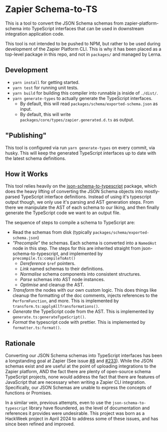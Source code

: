 # Zapier Schema-to-TS

This is a tool to convert the JSON Schema schemas from
zapier-platform-schema into TypeScript interfaces that can be used in
downstream integration application code.

This tool is not intended to be pushed to NPM, but rather to be used
during development of the Zapier Platform CLI. This is why it has been
placed as a top-level package in this repo, and not in `packages/` and
managed by Lerna.

## Development

- `yarn install` for getting started.
- `yarn test` for running unit tests.
- `yarn build` for building this compiler into runnable js inside of `./dist/`.
- `yarn generate-types` to actually generate the TypeScript interfaces.
  - By default, this will read `packages/schema/exported-schema.json` as input.
  - By default, this will write `packages/core/types/zapier.generated.d.ts` as output.

## "Publishing"

This tool is configured via run `yarn generate-types` on every commit,
via husky. This will keep the generated TypeScript interfaces up to date
with the latest schema definitions.

## How it Works

This tool relies heavily on the
[json-schema-to-typescript](https://github.com/bcherny/json-schema-to-typescript)
package, which does the heavy lifting of converting the JSON Schema
objects into mostly-parsed TypeScript interface definitions. Instead of
using it's typescript output though, we only use it's parsing and AST
generation steps. From there we manipulate the AST of each schema to our
liking, and then finally generate the TypeScript code we want to an
output file.

The sequence of steps to compile a schema to TypeScript are:

- Read the schemas from disk (typically `packages/schema/exported-schema.json`)
- _"Precompile"_ the schemas. Each schema is converted into a `NamedAst`
  node in this step. The steps for this are inherited straight from
  json-schema-to-typescript, and implemented by `precompile.ts:compileToAst()`
  - _Dereference_ `$ref` pointers.
  - _Link_ named schemas to their definitions.
  - _Normalise_ schema components into consistent structures.
  - _Parse_ schemas into AST node instances.
  - _Optimise_ and cleanup the AST.
- _Transform_ the nodes with our own custom logic. This does things like
  cleanup the formatting of the doc comments, injects references to the
  `PerformFunction`, and more. This is implemented by
  `transform.ts:applyAllTransformations()`.
- _Generate_ the TypeScript code from the AST. This is implemented by
  `generate.ts:generateTypeScript()`.
- _Format_ the typescript code with prettier. This is implemented by
  `formatter.ts:format()`.

## Rationale

Converting our JSON Schema schemas into TypeScript interfaces has been a
longstanding goal at Zapier (See issue
[#8](https://github.com/zapier/zapier-platform/issues/8) and
[#233](https://github.com/zapier/zapier-platform/issues/233)).
While the JSON schemas exist and are useful at the point of uploading
integrations to the Zapier platform, AND the fact there are plenty of
open-source schema TypeScript projects, none would address the fact that
there are features of JavaScript that are necessary when writing a
Zapier CLI integration. Specifically, our JSON Schemas are unable to
express the concepts of functions or Promises.

In a similar vein, previous attempts, even to use the
`json-schema-to-typescript` library have floundered, as the level of
documentation and references it provides were undesirable. This project
was born as a HackWeek project in April 2024 to address some of these
issues, and has since been refined and improved.
